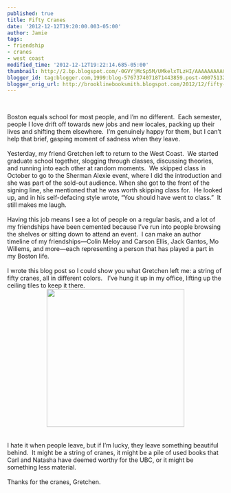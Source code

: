 ```yaml
---
published: true
title: Fifty Cranes
date: '2012-12-12T19:20:00.003-05:00'
author: Jamie
tags:
- friendship
- cranes
- west coast
modified_time: '2012-12-12T19:22:14.685-05:00'
thumbnail: http://2.bp.blogspot.com/-0GVYjMcSp5M/UMkelxTLzHI/AAAAAAAAAGo/fJkQ2Ke6H_8/s72-c/photo+(4).JPG
blogger_id: tag:blogger.com,1999:blog-5767374071871443859.post-4007513205491026345
blogger_orig_url: http://brooklinebooksmith.blogspot.com/2012/12/fifty-cranes.html
---
```


<br /><div class="MsoNormal">Boston equals school for most people, and I’m no different.&nbsp; Each semester, people I love drift off towards new jobs and new locales, packing up their lives and shifting them elsewhere.&nbsp; I’m genuinely happy for them, but I can’t help that brief, gasping moment of sadness when they leave.&nbsp;&nbsp;&nbsp;&nbsp;&nbsp; </div><div class="MsoNormal"><br /></div><div class="MsoNormal">Yesterday, my friend Gretchen left to return to the West Coast.&nbsp; We started graduate school together, slogging through classes, discussing theories, and running into each other at random moments.&nbsp; We skipped class in October to go to the Sherman Alexie event, where I did the introduction and she was part of the sold-out audience. When she got to the front of the signing line, she mentioned that he was worth skipping class for.&nbsp; He looked up, and in his self-defacing style wrote, “You should have went to class.”&nbsp; It still makes me laugh. </div><div class="MsoNormal"><br /></div><div class="MsoNormal">Having this job means I see a lot of people on a regular basis, and a lot of my friendships have been cemented because I’ve run into people browsing the shelves or sitting down to attend an event.&nbsp; I can make an author timeline of my friendships—Colin Meloy and Carson Ellis, Jack Gantos, Mo Willems, and more—each representing a person that has played a part in my Boston life.&nbsp; </div><div class="MsoNormal"><br /></div><div class="MsoNormal">I wrote this blog post so I could show you what Gretchen left me: a string of fifty cranes, all in different colors.&nbsp; &nbsp;I’ve hung it up in my office, lifting up the ceiling tiles to keep it there.</div><div class="separator" style="clear: both; text-align: center;"><a href="http://2.bp.blogspot.com/-0GVYjMcSp5M/UMkelxTLzHI/AAAAAAAAAGo/fJkQ2Ke6H_8/s1600/photo+(4).JPG" imageanchor="1" style="margin-left: 1em; margin-right: 1em;"><img border="0" height="320" src="http://2.bp.blogspot.com/-0GVYjMcSp5M/UMkelxTLzHI/AAAAAAAAAGo/fJkQ2Ke6H_8/s320/photo+(4).JPG" width="320" /></a></div><br /><br /><div class="MsoNormal">I hate it when people leave, but if I’m lucky, they leave something beautiful behind.&nbsp; It might be a string of cranes, it might be a pile of used books that Carl and Natasha have deemed worthy for the UBC, or it might be something less material.&nbsp;</div><div class="MsoNormal"><br /></div><div class="MsoNormal">Thanks for the cranes, Gretchen.&nbsp;</div>